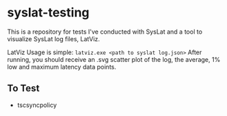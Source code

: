 # syslat-testing

This is a repository for tests I've conducted with SysLat and a tool to visualize SysLat log files, LatViz.

LatViz Usage is simple:
```latviz.exe <path to syslat log.json>```
After running, you should receive an .svg scatter plot of the log, the average, 1% low and maximum latency data points.

## To Test

- tscsyncpolicy
